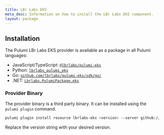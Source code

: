 ```yaml
---
title: LBr Labs EKS
meta_desc: Information on how to install the LBr Labs EKS component.
layout: package
---
```


## Installation

The Pulumi LBr Labs EKS provider is available as a package in all Pulumi languages:

* JavaScript/TypeScript: [`@lbrlabs/pulumi-eks`](https://www.npmjs.com/package/@lbrlabs/pulumi-eks)
* Python: [`lbrlabs_pulumi_eks`](https://pypi.org/project/lbrlabs-pulumi-eks/)
* Go: [`github.com/lbrlabs/pulumi-eks/sdk/go/`](https://pkg.go.dev/github.com/lbrlabs/pulumi-lbrlabs/eks/sdk)
* .NET: [`Lbrlabs.PulumiPackage.eks`](https://www.nuget.org/packages/Lbrlabs.PulumiPackage.Eks)

### Provider Binary

The provider binary is a third party binary. It can be installed using the `pulumi plugin` command.

```bash
pulumi plugin install resource lbrlabs-eks <version> --server github://api.github.com/lbrlabs
```

Replace the version string with your desired version.

